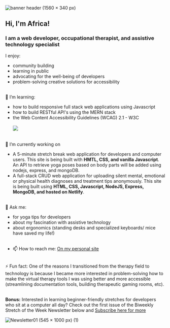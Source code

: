 ![banner header (1560 × 340 px)](https://user-images.githubusercontent.com/96845068/180640467-03c86df4-c670-4e36-98e9-19370b674c5d.png)


## Hi, I'm Africa!
 ### I am a web developer, occupational therapist, and assistive technology specialist
I enjoy:
* community building
* learning in public
* advocating for the well-being of developers
* problem-solving creative solutions for accessibility <br><br>

🌱 I’m learning:
* how to build responsive full stack web applications using Javascript
* how to build RESTful API's using the MERN stack
* the Web Content Accessibility Guidelines (WCAG) 2.1 - W3C<br><br>
<img src="https://github-readme-stats.vercel.app/api/top-langs?username=codingtherapist&layout=compact"/><br><br>


🔭 I’m currently working on 

  - A 5-minute stretch break web application for developers and computer users.   This site is being built with <b>HMTL, CSS, and vanilla Javascript</b>. An API to retrieve yoga poses based on body parts will be added using nodejs, express, and mongoDB.
  - A full-stack CRUD web application for uploading silent mental, emotional or physical health diagnoses and treatment tips anonymously. This site is being built using <b>HTML, CSS, Javascript, NodeJS, Express, MongoDB, and hosted on Netlify</b>.<br><br>

💬 Ask me:
* for yoga tips for developers
* about my fascination with assistive technology 
* about ergonomics (standing desks and specialized keyboards/ mice have saved my life!)<br><br>
- 📫 How to reach me: [On my personal site](https://africamincey.netlify.app/)<br><br>

⚡ Fun fact: One of the reasons I transitioned from the therapy field to technology is because I became more interested in problem-solving how to make the virtual therapy tools I was using better and more accessible (streamlining documentation tools, building therapeutic gaming rooms, etc).<br><br>

<b>Bonus:</b> Interested in learning beginner-friendly stretches for developers who sit at a computer all day? Check out the first issue of the Biweekly Stretch of the Week Newsletter below and [Subscribe here for more](https://www.getrevue.co/profile/Africakenyah?via=twitter-profile)




![Newsletter01 (545 × 1000 px) (1)](https://user-images.githubusercontent.com/96845068/180640332-4f27515b-8159-41a6-8dc1-7481ab92bb93.png)

